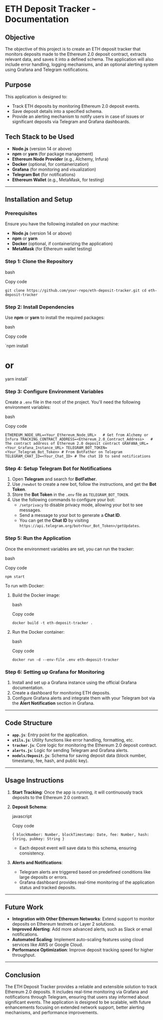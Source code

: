 ETH Deposit Tracker - Documentation
===================================

Objective
---------

The objective of this project is to create an ETH deposit tracker that monitors deposits made to the Ethereum 2.0 deposit contract, extracts relevant data, and saves it into a defined schema. The application will also include error handling, logging mechanisms, and an optional alerting system using Grafana and Telegram notifications.

Purpose
-------

This application is designed to:

-   Track ETH deposits by monitoring Ethereum 2.0 deposit events.
-   Save deposit details into a specified schema.
-   Provide an alerting mechanism to notify users in case of issues or significant deposits via Telegram and Grafana dashboards.

Tech Stack to be Used
---------------------

-   **Node.js** (version 14 or above)
-   **npm** or **yarn** (for package management)
-   **Ethereum Node Provider** (e.g., Alchemy, Infura)
-   **Docker** (optional, for containerization)
-   **Grafana** (for monitoring and visualization)
-   **Telegram Bot** (for notifications)
-   **Ethereum Wallet** (e.g., MetaMask, for testing)

* * * * *

Installation and Setup
----------------------

### Prerequisites

Ensure you have the following installed on your machine:

-   **Node.js** (version 14 or above)
-   **npm** or **yarn**
-   **Docker** (optional, if containerizing the application)
-   **MetaMask** (for Ethereum wallet testing)

### Step 1: Clone the Repository

bash

Copy code

`git clone https://github.com/your-repo/eth-deposit-tracker.git
cd eth-deposit-tracker`

### Step 2: Install Dependencies

Use **npm** or **yarn** to install the required packages:

bash

Copy code

`npm install
# or
yarn install`

### Step 3: Configure Environment Variables

Create a `.env` file in the root of the project. You'll need the following environment variables:

bash

Copy code

`ETHEREUM_NODE_URL=<Your_Ethereum_Node_URL>   # Get from Alchemy or Infura
TRACKING_CONTRACT_ADDRESS=<Ethereum_2.0_Contract_Address>   # The contract address of Ethereum 2.0 deposit contract
GRAFANA_URL=<Your_Grafana_Instance_URL>
TELEGRAM_BOT_TOKEN=<Your_Telegram_Bot_Token> # From BotFather on Telegram
TELEGRAM_CHAT_ID=<Your_Chat_ID> # The chat ID to send notifications`

### Step 4: Setup Telegram Bot for Notifications

1.  Open **Telegram** and search for **BotFather**.
2.  Use `/newbot` to create a new bot, follow the instructions, and get the **Bot Token**.
3.  Store the **Bot Token** in the `.env` file as `TELEGRAM_BOT_TOKEN`.
4.  Use the following commands to configure your bot:
    -   `/setprivacy` to disable privacy mode, allowing your bot to see messages.
    -   Send a message to your bot to generate a **Chat ID**.
    -   You can get the **Chat ID** by visiting `https://api.telegram.org/bot<Your_Bot_Token>/getUpdates`.

### Step 5: Run the Application

Once the environment variables are set, you can run the tracker:

bash

Copy code

`npm start`

To run with Docker:

1.  Build the Docker image:

    bash

    Copy code

    `docker build -t eth-deposit-tracker .`

2.  Run the Docker container:

    bash

    Copy code

    `docker run -d --env-file .env eth-deposit-tracker`

### Step 6: Setting up Grafana for Monitoring

1.  Install and set up a Grafana instance using the official Grafana documentation.
2.  Create a dashboard for monitoring ETH deposits.
3.  Configure Grafana alerts and integrate them with your Telegram bot via the **Alert Notification** section in Grafana.

* * * * *

Code Structure
--------------

-   **`app.js`**: Entry point for the application.
-   **`utils.js`**: Utility functions like error handling, formatting, etc.
-   **`tracker.js`**: Core logic for monitoring the Ethereum 2.0 deposit contract.
-   **`alerts.js`**: Logic for sending Telegram and Grafana alerts.
-   **`models/Deposit.js`**: Schema for saving deposit data (block number, timestamp, fee, hash, and public key).

* * * * *

Usage Instructions
------------------

1.  **Start Tracking**: Once the app is running, it will continuously track deposits to the Ethereum 2.0 contract.

2.  **Deposit Schema**:

    javascript

    Copy code

    `{
      blockNumber: Number,
      blockTimestamp: Date,
      fee: Number,
      hash: String,
      pubkey: String
    }`

    -   Each deposit event will save data to this schema, ensuring consistency.
3.  **Alerts and Notifications**:

    -   Telegram alerts are triggered based on predefined conditions like large deposits or errors.
    -   Grafana dashboard provides real-time monitoring of the application status and tracked deposits.

* * * * *

Future Work
-----------

-   **Integration with Other Ethereum Networks**: Extend support to monitor deposits on Ethereum testnets or Layer 2 solutions.
-   **Improved Alerting**: Add more advanced alerts, such as Slack or email notifications.
-   **Automated Scaling**: Implement auto-scaling features using cloud services like AWS or Google Cloud.
-   **Performance Optimization**: Improve deposit tracking speed for higher throughput.

* * * * *

Conclusion
----------

The ETH Deposit Tracker provides a reliable and extensible solution to track Ethereum 2.0 deposits. It includes real-time monitoring via Grafana and notifications through Telegram, ensuring that users stay informed about significant events. The application is designed to be scalable, with future enhancements focusing on extended network support, better alerting mechanisms, and performance improvements.
